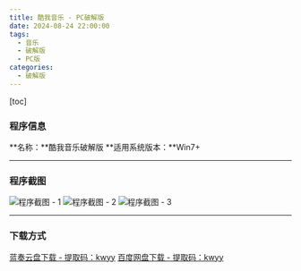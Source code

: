 ```yaml
---
title: 酷我音乐 - PC破解版
date: 2024-08-24 22:00:00
tags:
  - 音乐
  - 破解版
  - PC版
categories:
  - 破解版
---
```


[toc]

### 程序信息

**名称：**酷我音乐破解版
**适用系统版本：**Win7+

---

### 程序截图

![程序截图 - 1](../images/kwmusic/1.png)
![程序截图 - 2](../images/kwmusic/2.png)
![程序截图 - 3](../images/kwmusic/3.png)

---

### 下载方式

[蓝奏云盘下载 - 提取码：kwyy](https://www.lanzouj.com/ikCvh28b0n2h)
[百度网盘下载 - 提取码：kwyy](https://pan.baidu.com/s/1XwVAFAFqSvUBPJMwHzm3OQ?pwd=kwyy)
